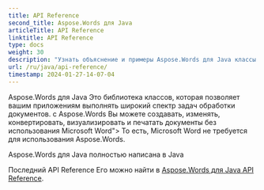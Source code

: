 ```yaml
---
title: API Reference
second_title: Aspose.Words для Java
articleTitle: API Reference
linktitle: API Reference
type: docs
weight: 30
description: "Узнать объяснение и примеры Aspose.Words для Java классы и методы для создания, преобразования, изменения, рендеринга и печати документов без использования Microsoft Word."
url: /ru/java/api-reference/
timestamp: 2024-01-27-14-07-04
---
```


Aspose.Words для Java Это библиотека классов, которая позволяет вашим приложениям выполнять широкий спектр задач обработки документов. с Aspose.Words Вы можете создавать, изменять, конвертировать, визуализировать и печатать документы без использования Microsoft Word"> То есть, Microsoft Word не требуется для использования Aspose.Words.

Aspose.Words для Java полностью написана в Java

Последний API Reference Его можно найти в [Aspose.Words для Java API Reference](https://reference.aspose.com/words/java/).
